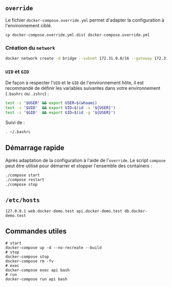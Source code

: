 ## ``override``

Le fichier ``docker-compose.override.yml`` permet d'adapter la
configuration à l'environnement ciblé.

```
cp docker-compose.override.yml.dist docker-compose.override.yml
```

### Création du ``network``

```sh
docker network create -d bridge --subnet 172.31.0.0/16 --gateway 172.31.0.1 proxy
```

### ``UID`` et ``GID``

De façon à respecter l'``UID`` et le ``GID`` de l'environnement hôte,
il est recommandé de définir les variables suivantes dans
votre environnement (``.bashrc`` ou ``.zshrc``) :

```sh
test -z "$USER" && export USER=$(whoami)
test -z "$UID"  && export UID=$(id -u "${USER}")
test -z "$GID"  && export GID=$(id -g "${USER}")
```

Suivi de :

```sh
. ~/.bashrc
```

## Démarrage rapide

Après adaptation de la configuration à l'aide de l'``override``.
Le script ``compose`` peut être utilisé pour démarrer et
stopper l'ensemble des containers :

```sh
./compose start
./compose restart
./compose stop
```

## ``/etc/hosts``

```
127.0.0.1 web.docker-demo.test api.docker-demo.test db.docker-demo.test
```

## Commandes utiles

```
# start
docker-compose up -d --no-recreate --build
# stop
docker-compose stop
docker-compose rm -fv
# exec
docker-compose exec api bash
# run
docker-compose run api bash
```
